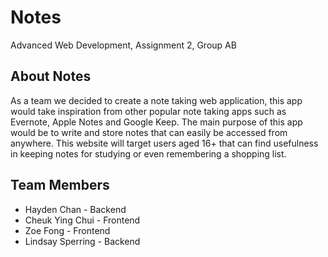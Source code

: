 # Notes
Advanced Web Development, Assignment 2, Group AB

## About Notes
As a team we decided to create a note taking web application, this app would take inspiration from other popular note taking apps such as Evernote, 
Apple Notes and Google Keep. The main purpose of this app would be to write and store notes that can easily be accessed from anywhere. This website 
will target users aged 16+ that can find usefulness in keeping notes for studying or even remembering a shopping list.

## Team Members
- Hayden Chan - Backend
- Cheuk Ying Chui - Frontend
- Zoe Fong - Frontend
- Lindsay Sperring - Backend
